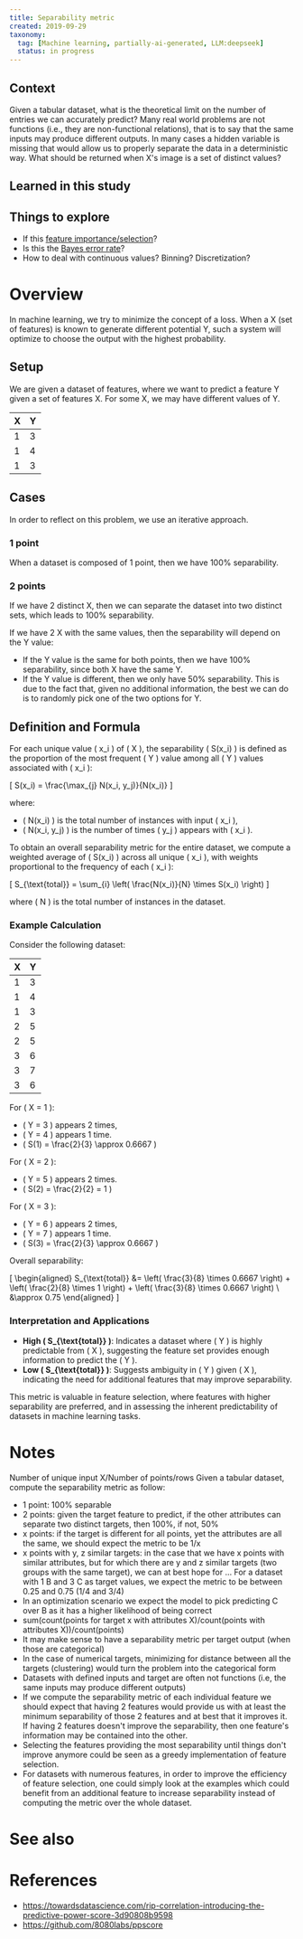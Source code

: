 ```yaml
---
title: Separability metric
created: 2019-09-29
taxonomy:
  tag: [Machine learning, partially-ai-generated, LLM:deepseek]
  status: in progress
---
```


## Context
Given a tabular dataset, what is the theoretical limit on the number of entries we can accurately predict?
Many real world problems are not functions (i.e., they are non-functional relations), that is to say that the same inputs may produce different outputs.
In many cases a hidden variable is missing that would allow us to properly separate the data in a deterministic way.
What should be returned when X's image is a set of distinct values?

## Learned in this study

## Things to explore
* If this [feature importance/selection](https://en.wikipedia.org/wiki/Feature_selection)?
* Is this the [Bayes error rate](https://en.wikipedia.org/wiki/Bayes_error_rate)?
* How to deal with continuous values? Binning? Discretization?

# Overview
In machine learning, we try to minimize the concept of a loss. When a X (set of features) is known to generate different potential Y, such a system will optimize to choose the output with the highest probability.

## Setup
We are given a dataset of features, where we want to predict a feature Y given a set of features X. For some X, we may have different values of Y.

| X | Y |
|---|---|
| 1 | 3 |
| 1 | 4 |
| 1 | 3 |

## Cases
In order to reflect on this problem, we use an iterative approach.

### 1 point
When a dataset is composed of 1 point, then we have 100% separability.

### 2 points
If we have 2 distinct X, then we can separate the dataset into two distinct sets, which leads to 100% separability.

If we have 2 X with the same values, then the separability will depend on the Y value:
* If the Y value is the same for both points, then we have 100% separability, since both X have the same Y.
* If the Y value is different, then we only have 50% separability. This is due to the fact that, given no additional information, the best we can do is to randomly pick one of the two options for Y.

## Definition and Formula

For each unique value \( x_i \) of \( X \), the separability \( S(x_i) \) is defined as the proportion of the most frequent \( Y \) value among all \( Y \) values associated with \( x_i \):

\[
S(x_i) = \frac{\max_{j} N(x_i, y_j)}{N(x_i)}
\]

where:
- \( N(x_i) \) is the total number of instances with input \( x_i \),
- \( N(x_i, y_j) \) is the number of times \( y_j \) appears with \( x_i \).

To obtain an overall separability metric for the entire dataset, we compute a weighted average of \( S(x_i) \) across all unique \( x_i \), with weights proportional to the frequency of each \( x_i \):

\[
S_{\text{total}} = \sum_{i} \left( \frac{N(x_i)}{N} \times S(x_i) \right)
\]

where \( N \) is the total number of instances in the dataset.

### Example Calculation

Consider the following dataset:

| X | Y |
|---|---|
| 1 | 3 |
| 1 | 4 |
| 1 | 3 |
| 2 | 5 |
| 2 | 5 |
| 3 | 6 |
| 3 | 7 |
| 3 | 6 |

For \( X = 1 \):
- \( Y = 3 \) appears 2 times,
- \( Y = 4 \) appears 1 time.
- \( S(1) = \frac{2}{3} \approx 0.6667 \)

For \( X = 2 \):
- \( Y = 5 \) appears 2 times.
- \( S(2) = \frac{2}{2} = 1 \)

For \( X = 3 \):
- \( Y = 6 \) appears 2 times,
- \( Y = 7 \) appears 1 time.
- \( S(3) = \frac{2}{3} \approx 0.6667 \)

Overall separability:

\[
\begin{aligned}
S_{\text{total}} &= \left( \frac{3}{8} \times 0.6667 \right) + \left( \frac{2}{8} \times 1 \right) + \left( \frac{3}{8} \times 0.6667 \right) \\
&\approx 0.75
\end{aligned}
\] 

### Interpretation and Applications

- **High \( S_{\text{total}} \)**: Indicates a dataset where \( Y \) is highly predictable from \( X \), suggesting the feature set provides enough information to predict the \( Y \).
- **Low \( S_{\text{total}} \)**: Suggests ambiguity in \( Y \) given \( X \), indicating the need for additional features that may improve separability.

This metric is valuable in feature selection, where features with higher separability are preferred, and in assessing the inherent predictability of datasets in machine learning tasks.

# Notes
Number of unique input X/Number of points/rows
Given a tabular dataset, compute the separability metric as follow:
* 1 point: 100% separable
* 2 points: given the target feature to predict, if the other attributes can separate two distinct targets, then 100%, if not, 50%
* x points: if the target is different for all points, yet the attributes are all the same, we should expect the metric to be 1/x
* x points with y, z similar targets: in the case that we have x points with similar attributes, but for which there are y and z similar targets (two groups with the same target), we can at best hope for ...
For a dataset with 1 B and 3 C as target values, we expect the metric to be between 0.25 and 0.75 (1/4 and 3/4)
* In an optimization scenario we expect the model to pick predicting C over B as it has a higher likelihood of being correct
* sum(count(points for target x with attributes X)/count(points with attributes X))/count(points)
* It may make sense to have a separability metric per target output (when those are categorical)
* In the case of numerical targets, minimizing for distance between all the targets (clustering) would turn the problem into the categorical form
* Datasets with defined inputs and target are often not functions (i.e, the same inputs may produce different outputs)
* If we compute the separability metric of each individual feature we should expect that having 2 features would provide us with at least the minimum separability of those 2 features and at best that it improves it. If having 2 features doesn't improve the separability, then one feature's information may be contained into the other.
* Selecting the features providing the most separability until things don't improve anymore could be seen as a greedy implementation of feature selection.
* For datasets with numerous features, in order to improve the efficiency of feature selection, one could simply look at the examples which could benefit from an additional feature to increase separability instead of computing the metric over the whole dataset.

# See also

# References
* https://towardsdatascience.com/rip-correlation-introducing-the-predictive-power-score-3d90808b9598
* https://github.com/8080labs/ppscore
